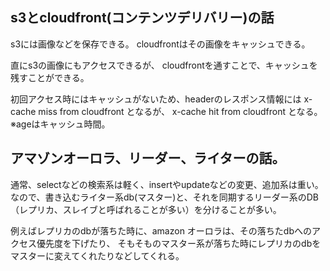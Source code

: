 ## s3とcloudfront(コンテンツデリバリー)の話

s3には画像などを保存できる。
cloudfrontはその画像をキャッシュできる。

直にs3の画像にもアクセスできるが、
cloudfrontを通すことで、キャッシュを残すことができる。


初回アクセス時にはキャッシュがないため、headerのレスポンス情報には
x-cache miss from cloudfront となるが、
x-cache hit  from cloudfront となる。
※ageはキャッシュ時間。


## アマゾンオーロラ、リーダー、ライターの話。

通常、selectなどの検索系は軽く、insertやupdateなどの変更、追加系は重い。
なので、書き込むライター系db(マスター)と、それを同期するリーダー系のDB（レプリカ、スレイブと呼ばれることが多い）を分けることが多い。

例えばレプリカのdbが落ちた時に、amazon オーロラは、その落ちたdbへのアクセス優先度を下げたり、
そもそものマスター系が落ちた時にレプリカのdbをマスターに変えてくれたりなどしてくれる。
